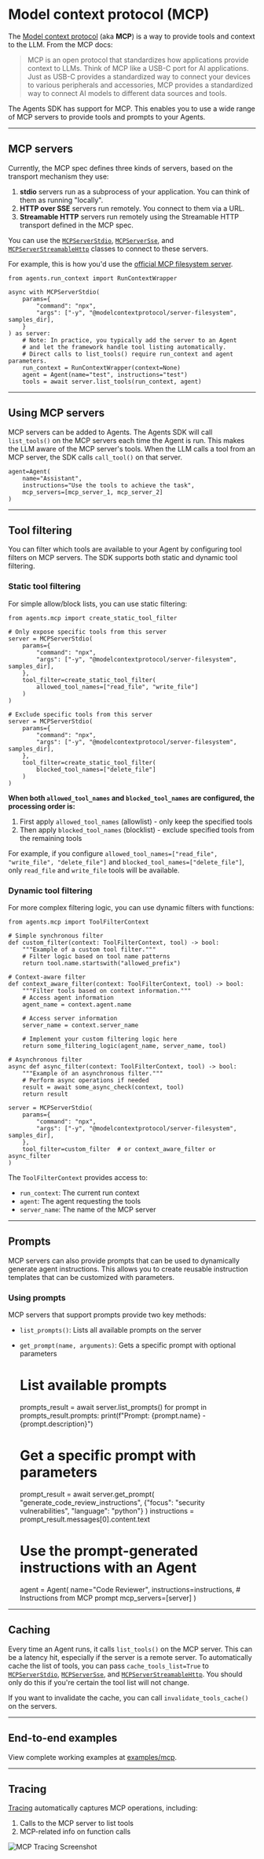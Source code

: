 # Model context protocol (MCP)

The [Model context protocol](https://modelcontextprotocol.io/introduction) (aka **MCP**) is a way to provide tools and context to the LLM. From the MCP docs:

> MCP is an open protocol that standardizes how applications provide context to LLMs. Think of MCP like a USB-C port for AI applications. Just as USB-C provides a standardized way to connect your devices to various peripherals and accessories, MCP provides a standardized way to connect AI models to different data sources and tools.

The Agents SDK has support for MCP. This enables you to use a wide range of MCP servers to provide tools and prompts to your Agents.

---

## MCP servers

Currently, the MCP spec defines three kinds of servers, based on the transport mechanism they use:

1.  **stdio** servers run as a subprocess of your application. You can think of them as running "locally".
2.  **HTTP over SSE** servers run remotely. You connect to them via a URL.
3.  **Streamable HTTP** servers run remotely using the Streamable HTTP transport defined in the MCP spec.

You can use the [`MCPServerStdio`](../ref/mcp/server/#agents.mcp.server.MCPServerStdio), [`MCPServerSse`](../ref/mcp/server/#agents.mcp.server.MCPServerSse), and [`MCPServerStreamableHttp`](../ref/mcp/server/#agents.mcp.server.MCPServerStreamableHttp) classes to connect to these servers.

For example, this is how you'd use the [official MCP filesystem server](https://www.npmjs.com/package/@modelcontextprotocol/server-filesystem).

    from agents.run_context import RunContextWrapper

    async with MCPServerStdio(
        params={
            "command": "npx",
            "args": ["-y", "@modelcontextprotocol/server-filesystem", samples_dir],
        }
    ) as server:
        # Note: In practice, you typically add the server to an Agent
        # and let the framework handle tool listing automatically.
        # Direct calls to list_tools() require run_context and agent parameters.
        run_context = RunContextWrapper(context=None)
        agent = Agent(name="test", instructions="test")
        tools = await server.list_tools(run_context, agent)

---

## Using MCP servers

MCP servers can be added to Agents. The Agents SDK will call `list_tools()` on the MCP servers each time the Agent is run. This makes the LLM aware of the MCP server's tools. When the LLM calls a tool from an MCP server, the SDK calls `call_tool()` on that server.

    agent=Agent(
        name="Assistant",
        instructions="Use the tools to achieve the task",
        mcp_servers=[mcp_server_1, mcp_server_2]
    )

---

## Tool filtering

You can filter which tools are available to your Agent by configuring tool filters on MCP servers. The SDK supports both static and dynamic tool filtering.

### Static tool filtering

For simple allow/block lists, you can use static filtering:

    from agents.mcp import create_static_tool_filter

    # Only expose specific tools from this server
    server = MCPServerStdio(
        params={
            "command": "npx",
            "args": ["-y", "@modelcontextprotocol/server-filesystem", samples_dir],
        },
        tool_filter=create_static_tool_filter(
            allowed_tool_names=["read_file", "write_file"]
        )
    )

    # Exclude specific tools from this server
    server = MCPServerStdio(
        params={
            "command": "npx",
            "args": ["-y", "@modelcontextprotocol/server-filesystem", samples_dir],
        },
        tool_filter=create_static_tool_filter(
            blocked_tool_names=["delete_file"]
        )
    )

**When both `allowed_tool_names` and `blocked_tool_names` are configured, the processing order is:**
1.  First apply `allowed_tool_names` (allowlist) - only keep the specified tools
2.  Then apply `blocked_tool_names` (blocklist) - exclude specified tools from the remaining tools

For example, if you configure `allowed_tool_names=["read_file", "write_file", "delete_file"]` and `blocked_tool_names=["delete_file"]`, only `read_file` and `write_file` tools will be available.

### Dynamic tool filtering

For more complex filtering logic, you can use dynamic filters with functions:

    from agents.mcp import ToolFilterContext

    # Simple synchronous filter
    def custom_filter(context: ToolFilterContext, tool) -> bool:
        """Example of a custom tool filter."""
        # Filter logic based on tool name patterns
        return tool.name.startswith("allowed_prefix")

    # Context-aware filter
    def context_aware_filter(context: ToolFilterContext, tool) -> bool:
        """Filter tools based on context information."""
        # Access agent information
        agent_name = context.agent.name

        # Access server information
        server_name = context.server_name

        # Implement your custom filtering logic here
        return some_filtering_logic(agent_name, server_name, tool)

    # Asynchronous filter
    async def async_filter(context: ToolFilterContext, tool) -> bool:
        """Example of an asynchronous filter."""
        # Perform async operations if needed
        result = await some_async_check(context, tool)
        return result

    server = MCPServerStdio(
        params={
            "command": "npx",
            "args": ["-y", "@modelcontextprotocol/server-filesystem", samples_dir],
        },
        tool_filter=custom_filter  # or context_aware_filter or async_filter
    )

The `ToolFilterContext` provides access to:
* `run_context`: The current run context
* `agent`: The agent requesting the tools
* `server_name`: The name of the MCP server

---

## Prompts

MCP servers can also provide prompts that can be used to dynamically generate agent instructions. This allows you to create reusable instruction templates that can be customized with parameters.

### Using prompts

MCP servers that support prompts provide two key methods:

* `list_prompts()`: Lists all available prompts on the server
* `get_prompt(name, arguments)`: Gets a specific prompt with optional parameters

    # List available prompts
    prompts_result = await server.list_prompts()
    for prompt in prompts_result.prompts:
        print(f"Prompt: {prompt.name} - {prompt.description}")

    # Get a specific prompt with parameters
    prompt_result = await server.get_prompt(
        "generate_code_review_instructions",
        {"focus": "security vulnerabilities", "language": "python"}
    )
    instructions = prompt_result.messages[0].content.text

    # Use the prompt-generated instructions with an Agent
    agent = Agent(
        name="Code Reviewer",
        instructions=instructions,  # Instructions from MCP prompt
        mcp_servers=[server]
    )

---

## Caching

Every time an Agent runs, it calls `list_tools()` on the MCP server. This can be a latency hit, especially if the server is a remote server. To automatically cache the list of tools, you can pass `cache_tools_list=True` to [`MCPServerStdio`](../ref/mcp/server/#agents.mcp.server.MCPServerStdio), [`MCPServerSse`](../ref/mcp/server/#agents.mcp.server.MCPServerSse), and [`MCPServerStreamableHttp`](../ref/mcp/server/#agents.mcp.server.MCPServerStreamableHttp). You should only do this if you're certain the tool list will not change.

If you want to invalidate the cache, you can call `invalidate_tools_cache()` on the servers.

---

## End-to-end examples

View complete working examples at [examples/mcp](https://github.com/openai/openai-agents-python/tree/main/examples/mcp).

---

## Tracing

[Tracing](../tracing/) automatically captures MCP operations, including:

1.  Calls to the MCP server to list tools
2.  MCP-related info on function calls

![MCP Tracing Screenshot](../assets/images/mcp-tracing.jpg)
